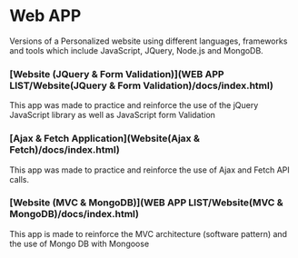 
# Web APP
Versions of a Personalized website using different languages, frameworks and tools which include JavaScript, JQuery, Node.js and MongoDB.



### [Website (JQuery & Form Validation)](WEB APP LIST/Website(JQuery & Form Validation)/docs/index.html)
This app was made to practice and reinforce the use of the jQuery JavaScript library as
well as JavaScript form Validation


### [Ajax & Fetch Application](Website(Ajax & Fetch)/docs/index.html)
This app was made  to practice and reinforce the use of Ajax and Fetch API calls.


### [Website (MVC & MongoDB)](WEB APP LIST/Website(MVC & MongoDB)/docs/index.html)
This app is made to reinforce the MVC architecture (software pattern) and the use of
Mongo DB with Mongoose
